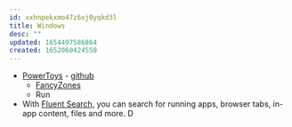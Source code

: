 ```yaml
---
id: xxhnpekxmo47z6xj0yqkd3l
title: Windows
desc: ""
updated: 1654497586864
created: 1652060424550
---
```


- [PowerToys](https://docs.microsoft.com/en-us/windows/powertoys/) - [github](https://github.com/microsoft/PowerToys)
  - [FancyZones](https://docs.microsoft.com/en-us/windows/powertoys/fancyzones)
  - Run
- With [Fluent Search](https://fluentsearch.net/), you can search for running apps, browser tabs, in-app content, files and more.
  D
